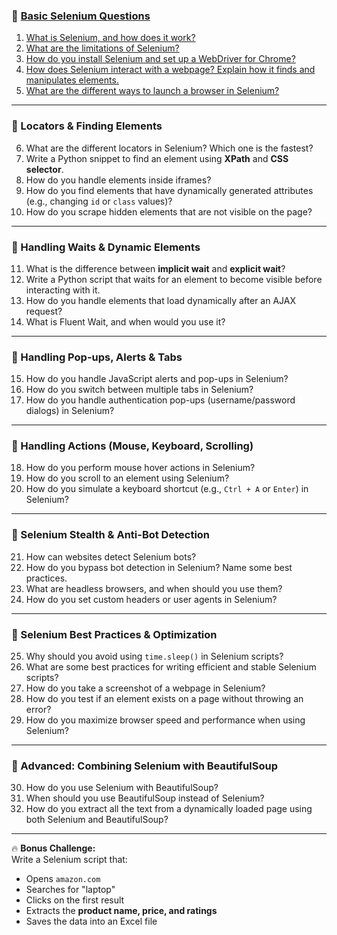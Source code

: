 
### **🔹 [Basic Selenium Questions](basic.md)**
1. [What is Selenium, and how does it work?](basic.md#1-what-is-selenium-and-how-does-it-work)
2. [What are the limitations of Selenium?](basic.md#2-what-are-the-limitations-of-selenium)
3. [How do you install Selenium and set up a WebDriver for Chrome?](basic.md#3-how-do-you-install-selenium-and-set-up-a-webdriver-for-chrome)
4. [How does Selenium interact with a webpage? Explain how it finds and manipulates elements.](basic.md#4-how-does-selenium-interact-with-a-webpage-explain-how-it-finds-and-manipulates-elements)
5. [What are the different ways to launch a browser in Selenium?](basic.md#5-what-are-the-different-ways-to-launch-a-browser-in-selenium)


---

### **🔹 Locators & Finding Elements**
6. What are the different locators in Selenium? Which one is the fastest?  
7. Write a Python snippet to find an element using **XPath** and **CSS selector**.  
8. How do you handle elements inside iframes?  
9. How do you find elements that have dynamically generated attributes (e.g., changing `id` or `class` values)?  
10. How do you scrape hidden elements that are not visible on the page?  

---

### **🔹 Handling Waits & Dynamic Elements**
11. What is the difference between **implicit wait** and **explicit wait**?  
12. Write a Python script that waits for an element to become visible before interacting with it.  
13. How do you handle elements that load dynamically after an AJAX request?  
14. What is Fluent Wait, and when would you use it?  

---

### **🔹 Handling Pop-ups, Alerts & Tabs**
15. How do you handle JavaScript alerts and pop-ups in Selenium?  
16. How do you switch between multiple tabs in Selenium?  
17. How do you handle authentication pop-ups (username/password dialogs) in Selenium?  

---

### **🔹 Handling Actions (Mouse, Keyboard, Scrolling)**
18. How do you perform mouse hover actions in Selenium?  
19. How do you scroll to an element using Selenium?  
20. How do you simulate a keyboard shortcut (e.g., `Ctrl + A` or `Enter`) in Selenium?  

---

### **🔹 Selenium Stealth & Anti-Bot Detection**
21. How can websites detect Selenium bots?  
22. How do you bypass bot detection in Selenium? Name some best practices.  
23. What are headless browsers, and when should you use them?  
24. How do you set custom headers or user agents in Selenium?  

---

### **🔹 Selenium Best Practices & Optimization**
25. Why should you avoid using `time.sleep()` in Selenium scripts?  
26. What are some best practices for writing efficient and stable Selenium scripts?  
27. How do you take a screenshot of a webpage in Selenium?  
28. How do you test if an element exists on a page without throwing an error?  
29. How do you maximize browser speed and performance when using Selenium?  

---

### **🔹 Advanced: Combining Selenium with BeautifulSoup**
30. How do you use Selenium with BeautifulSoup?  
31. When should you use BeautifulSoup instead of Selenium?  
32. How do you extract all the text from a dynamically loaded page using both Selenium and BeautifulSoup?  

---

🔥 **Bonus Challenge:**  
Write a Selenium script that:
- Opens `amazon.com`
- Searches for "laptop"
- Clicks on the first result  
- Extracts the **product name, price, and ratings**  
- Saves the data into an Excel file  

